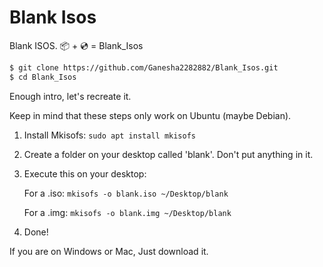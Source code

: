 # Blank Isos
Blank ISOS. :package: + :cd: = Blank_Isos

~~~sh
$ git clone https://github.com/Ganesha2282882/Blank_Isos.git
$ cd Blank_Isos
~~~

Enough intro, let's recreate it.

Keep in mind that these steps only work on Ubuntu (maybe Debian).

1. Install Mkisofs:
  `sudo apt install mkisofs`
  
2. Create a folder on your desktop called 'blank'.
  Don't put anything in it.

3. Execute this on your desktop:

    For a .iso:
      `mkisofs -o blank.iso ~/Desktop/blank`

    For a .img:
      `mkisofs -o blank.img ~/Desktop/blank`
      
4. Done!

If you are on Windows or Mac, Just download it.
